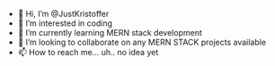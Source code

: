- 👋 Hi, I’m @JustKristoffer
- 👀 I’m interested in coding
- 🌱 I’m currently learning MERN stack development
- 💞️ I’m looking to collaborate on any MERN STACK projects available
- 📫 How to reach me... uh.. no idea yet

<!---
JustKristoffer/JustKristoffer is a ✨ special ✨ repository because its `README.md` (this file) appears on your GitHub profile.
You can click the Preview link to take a look at your changes.
--->
